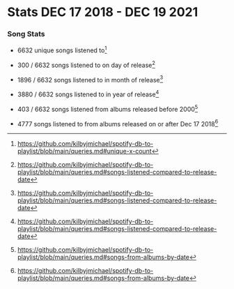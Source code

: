 # Stats DEC 17 2018 - DEC 19 2021

### Song Stats

+ 6632 unique songs listened to[^uniqueX]

+ 300  / 6632 songs listened to on day of release[^reldate]

+ 1896 / 6632 songs listened to in month of release[^reldate]

+ 3880 / 6632 songs listened to in year of release[^reldate]

+ 403 / 6632  songs listened from albums released before 2000[^byXdate]

+ 4777 songs listened to from albums released on or after Dec 17 2018[^byXdate]















[^reldate]: https://github.com/kilbyjmichael/spotify-db-to-playlist/blob/main/queries.md#songs-listened-compared-to-release-date
[^uniqueX]: https://github.com/kilbyjmichael/spotify-db-to-playlist/blob/main/queries.md#unique-x-count
[^byXdate]: https://github.com/kilbyjmichael/spotify-db-to-playlist/blob/main/queries.md#songs-from-albums-by-date
